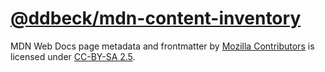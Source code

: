 # [@ddbeck/mdn-content-inventory](https://github.com/ddbeck/mdn-content-inventory)

MDN Web Docs page metadata and frontmatter by [Mozilla Contributors](https://developer.mozilla.org/en-US/docs/MDN/Community/Roles_teams#contributor) is licensed under [CC-BY-SA 2.5](https://creativecommons.org/licenses/by-sa/2.5/).
